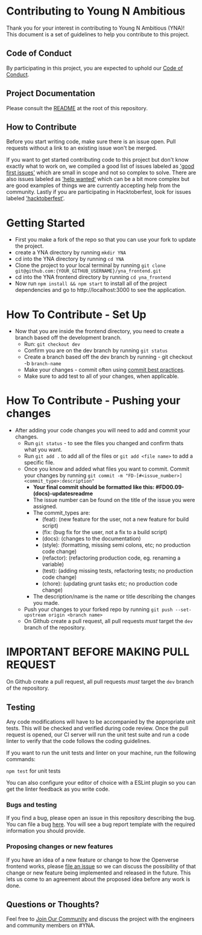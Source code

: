 # Contributing to Young N Ambitious

Thank you for your interest in contributing to Young N Ambitious (YNA)! This document is a set of guidelines to help you contribute to this project.

## Code of Conduct

By participating in this project, you are expected to uphold our [Code of Conduct](./CODE_OF_CONDUCT.md).

## Project Documentation

Please consult the [README](./README.md) at the root of this repository.

## How to Contribute

Before you start writing code, make sure there is an issue open. Pull requests without a link to an existing issue won't be merged.

If you want to get started contributing code to this project but don't know exactly what to work on, we compiled a good list of issues labeled as ['good first issues'](https://github.com/Young-N-Ambitious/yna_frontend/labels/good%20first%20issue) which are small in scope and not so complex to solve. There are also issues labeled as ['help wanted'](https://github.com/Young-N-Ambitious/yna_frontend/labels/help%20wanted) which can be a bit more complex but are good examples of things we are currently accepting help from the community. Lastly if you are participating in Hacktoberfest, look for issues labeled ['hacktoberfest'](https://github.com/Young-N-Ambitious/yna_frontend/labels/hacktoberfest).

# Getting Started

* First you make a fork of the repo so that you can use your fork to update the project. 
* create a YNA directory by running `mkdir YNA`
* cd into the YNA directory by running `cd YNA`
* Clone the project to your local terminal by running `git clone git@github.com:{YOUR_GITHUB_USERNAME}/yna_frontend.git`
* cd into the YNA frontend directory by running `cd yna_frontend`
* Now run `npm install && npm start` to install all of the project dependencies and go to http://localhost:3000 to see the application.

# How To Contribute - Set Up

* Now that you are inside the frontend directory, you need to create a branch based off the development branch.
    * Run: `git checkout dev` 
    * Confirm you are on the dev branch by running `git status`
    * Create a branch based off the dev branch by running - git checkout -b `branch-name`
    * Make your changes - commit often using [commit best practices][best_practices].
    * Make sure to add test to all of your changes, when applicable. 

[best_practices]: https://git-scm.com/book/en/v2/Distributed-Git-Contributing-to-a-Project#_commit_guidelines


# How To Contribute - Pushing your changes

* After adding your code changes you will need to add and commit your changes.
   * Run `git status` - to see the files you changed and confirm thats what you want.
   * Run `git add .` to add all of the files or `git add <file name>` to add a specific file.
   * Once you know and added what files you want to commit. Commit your changes by running `git commit -m "FD-[#<issue_number>]<commit_type>:description"`
        * **Your final commit should be formatted like this: #FD00.09-(docs)-updatesreadme**
        * The issue number can be found on the title of the issue you were assigned.
        * The commit_types are:
             * (feat): (new feature for the user, not a new feature for build script)
             * (fix: (bug fix for the user, not a fix to a build script)
             * (docs): (changes to the documentation)
             * (style): (formatting, missing semi colons, etc; no production code change)
             * (refactor): (refactoring production code, eg. renaming a variable)
             * (test): (adding missing tests, refactoring tests; no production code change)
             * (chore): (updating grunt tasks etc; no production code change)
        *  The description/name is the name or title describing the changes you made.
   * Push your changes to your forked repo by running `git push --set-upstream origin <branch name>`
   * On Github create a pull request, all pull requests _must_ target the `dev` branch of the
   repository.

# IMPORTANT BEFORE MAKING PULL REQUEST 
On Github create a pull request, all pull requests _must_ target the `dev` branch of the repository.


## Testing 
Any code modifications will have to be accompanied by the appropriate unit tests. This will be checked and verified during code review. Once the pull request is opened, our CI server will run the unit test suite and run a code linter to verify that the code follows the coding guidelines.

If you want to run the unit tests and linter on your machine, run the following commands:

`npm test` for unit tests

You can also configure your editor of choice with a ESLint plugin so you can get the linter feedback as you write code.


### Bugs and testing

If you find a bug, please open an issue in this repository describing the bug. You can file a bug [here](https://github.com/Young-N-Ambitious/issues/new?template=bug_report.md). You will see a bug report template with the required information you should provide.

### Proposing changes or new features

If you have an idea of a new feature or change to how the Openverse frontend works, please [file an issue](https://github.com/Young-N-Ambitious/issues/new?template=feature_request.md) so we can discuss the possibility of that change or new feature being implemented and released in the future. This lets us come to an agreement about the proposed idea before any work is done.


## Questions or Thoughts?

Feel free to [Join Our Community](https://docs.google.com/forms/d/e/1FAIpQLSfEHpF9H3U9yCzmUPEiac637mECOzXAqrr9AXuxuz48KUd1pQ/viewform) and discuss the project with the engineers and community members on #YNA.